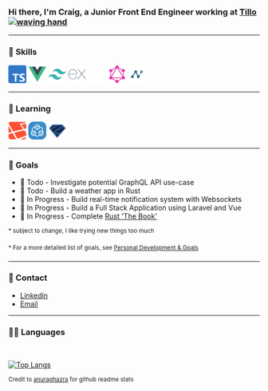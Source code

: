 [workplace]: https://www.tillo.io
[email]: mailto:crbroughton@posteo.uk
[linkedin]: https://www.linkedin.com/in/craig-broughton-5a2809189/
[application]: https://github.com/CRBroughton/forager
[anuraghazra]: https://github.com/anuraghazra/github-readme-stats

### Hi there, I'm Craig, a Junior Front End Engineer working at [Tillo][workplace] <a href="https://crbroughton.me"><img src="https://media.giphy.com/media/hvRJCLFzcasrR4ia7z/giphy.gif" width="25px" height="25px" alt="waving hand"></a>

---
### 💪 Skills 
<p align="left">
<a href="https://www.typescriptlang.org/" target="_blank" rel="noreferrer"><img src="./icons/TS.svg" width="36" height="36" alt="Typescript" /></a>
<a href="https://vuejs.org/" target="_blank" rel="noreferrer"><img src="./icons/Vue.svg" width="36" height="36" alt="Vue" /></a>
<a href="https://tailwindcss.com/" target="_blank" rel="noreferrer"><img src="./icons/Tailwind.svg" width="36" height="36" alt="TailwindCSS" /></a>
<a href="https://expressjs.com/" target="_blank" rel="noreferrer"><img src="./icons/Express.svg" width="36" height="36" alt="Express" /></a>
<a href="https://prisma.io" target="_blank" rel="noreferrer"><img src="./icons/Prisma.svg" width="36" height="36" alt="Prisma" /></a>
<a href="https://graphql.org/" target="_blank" rel="noreferrer"><img src="./icons/GraphQL.svg" width="36" height="36" alt="GraphQL" /></a>
<a href="https://nexusjs.org/" target="_blank" rel="noreferrer"><img src="./icons/Nexus.png" width="36" height="36" alt="GraphQL Nexus" /></a>
</p>

---

### 🧠 Learning

<p align="left">
<a href="https://laravel.com/" target="_blank" rel="noreferrer"><img src="./icons/Laravel.svg" width="36" height="36" alt="Laravel" /></a>
<a href="https://TRPC.io/" target="_blank" rel="noreferrer"><img src="./icons/TRPC.svg" width="36" height="36" alt="TRPC" /></a>
<a href="https://github.com/colinhacks/zod" target="_blank" rel="noreferrer"><img src="./icons/ZOD.svg" width="36" height="36" alt="ZOD" /></a>
</p>

---
<!-- - 👨‍💼 I'm currently working on [Forager][application] -->

### 🚀 Goals

- 🎯 Todo - Investigate potential GraphQL API use-case
- 🎯 Todo - Build a weather app in Rust
- 📖 In Progress - Build real-time notification system with Websockets
- 📖 In Progress - Build a Full Stack Application using Laravel and Vue
- 📖 In Progress - Complete [Rust 'The Book'](https://doc.rust-lang.org/book/)
    
<sup>* subject to change, I like trying new things too much</sup>

<sup>* For a more detailed list of goals, see [Personal Development & Goals](personal-development-and-goals.md)</sup>


---

### 💬 Contact

- [Linkedin][linkedin]
- [Email][email]

---

### ✍🏻 Languages

<br>

[![Top Langs](https://github-readme-stats.vercel.app/api/top-langs/?username=CRBroughton&hide=css,html&layout=compact&langs_count=6)](https://github.com/CRBroughton/github-readme-stats)

<sup>Credit to [anuraghazra][anuraghazra] for github readme stats</sup>
